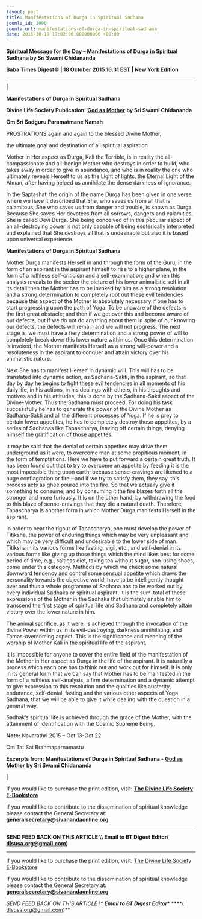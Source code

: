 ```yaml
---
layout: post
title: Manifestations of Durga in Spiritual Sadhana
joomla_id: 1090
joomla_url: manifestations-of-durga-in-spiritual-sadhana
date: 2015-10-18 17:02:06.000000000 +00:00
---
```

  

















































**Spiritual Message for the Day – Manifestations of Durga in Spiritual Sadhana by Sri Swami Chidananda**

 **Baba Times Digest© | 18 October 2015 16.31 EST | New York Edition**

* * *

| 

**Manifestations of Durga in Spiritual Sadhana**

**Divine Life Society Publication:** [**God as Mother**](http://www.dlshq.org/download/godmother.htm#_VPID_8) **by Sri Swami Chidananda**

**Om Sri Sadguru Paramatmane Namah**

PROSTRATIONS again and again to the blessed Divine Mother,

the ultimate goal and destination of all spiritual aspiration

Mother in Her aspect as Durga, Kali the Terrible, is in reality the all-compassionate and all-benign Mother who destroys in order to build, who takes away in order to give in abundance, and who is in reality the one who ultimately reveals Herself to us as the Light of lights, the Eternal Light of the Atman, after having helped us annihilate the dense darkness of ignorance.

In the Saptashati the origin of the name Durga has been given in one verse where we have it described that She, who saves us from all that is calamitous, She who saves us from danger and trouble, is known as Durga. Because She saves Her devotees from all sorrows, dangers and calamities, She is called Devi Durga. She being conceived of in this peculiar aspect of an all-destroying power is not only capable of being esoterically interpreted and explained that She destroys all that is undesirable but also it is based upon universal experience.

**Manifestations of Durga in Spiritual Sadhana**

Mother Durga manifests Herself in and through the form of the Guru, in the form of an aspirant in the aspirant himself to rise to a higher plane, in the form of a ruthless self-criticism and a self-examination; and when this analysis reveals to the seeker the picture of his lower animalistic self in all its detail then the Mother has to be invoked by him as a strong resolution and a strong determination to completely root out these evil tendencies because this aspect of the Mother is absolutely necessary if one has to start progressing upon the path of Yoga. To be unaware of the defects is the first great obstacle; and then if we get over this and become aware of our defects, but if we do not do anything about them in spite of our knowing our defects, the defects will remain and we will not progress. The next stage is, we must have a fiery determination and a strong power of will to completely break down this lower nature within us. Once this determination is invoked, the Mother manifests Herself as a strong will-power and a resoluteness in the aspirant to conquer and attain victory over his animalistic nature.

Next She has to manifest Herself in dynamic will. This will has to be translated into dynamic action, as Sadhana-Sakti, in the aspirant, so that day by day he begins to fight these evil tendencies in all moments of his daily life, in his actions, in his dealings with others, in his thoughts and motives and in his attitudes; this is done by the Sadhana-Sakti aspect of the Divine-Mother. Thus the Sadhana must proceed. For doing his task successfully he has to generate the power of the Divine Mother as Sadhana-Sakti and all the different processes of Yoga. If he is prey to certain lower appetites, he has to completely destroy those appetites, by a series of Sadhanas like Tapascharya, leaving off certain things, denying himself the gratification of those appetites.

It may be said that the denial of certain appetites may drive them underground as it were, to overcome man at some propitious moment, in the form of temptations. Here we have to put forward a certain great truth. It has been found out that to try to overcome an appetite by feeding it is the most impossible thing upon earth; because sense-cravings are likened to a huge conflagration or fire—and if we try to satisfy them, they say, this process acts as ghee poured into the fire. So that we actually give it something to consume; and by consuming it the fire blazes forth all the stronger and more furiously. It is on the other hand, by withdrawing the food to this blaze of sense-cravings that they die a natural death. Therefore, Tapascharya is another form in which Mother Durga manifests Herself in the aspirant.

In order to bear the rigour of Tapascharya, one must develop the power of Titiksha, the power of enduring things which may be very unpleasant and which may be very difficult and undesirable to the lower side of man. Titiksha in its various forms like fasting, vigil, etc., and self-denial in its various forms like giving up those things which the mind likes best for some period of time, e.g., saltless diet, taking tea without sugar, non-using shoes, come under this category. Methods by which we check some natural downward tendency and control some sensual appetite which draws the personality towards the objective world, have to be intelligently thought over and thus a whole programme of Sadhana has to be worked out by every individual Sadhaka or spiritual aspirant. It is the sum-total of these expressions of the Mother in the Sadhaka that ultimately enable him to transcend the first stage of spiritual life and Sadhana and completely attain victory over the lower nature in him.

The animal sacrifice, as it were, is achieved through the invocation of the divine Power within us in its evil-destroying, darkness annihilating, and Tamas-overcoming aspect. This is the significance and meaning of the worship of Mother Kali in the spiritual life of the aspirant.

It is impossible for anyone to cover the entire field of the manifestation of the Mother in Her aspect as Durga in the life of the aspirant. It is naturally a process which each one has to think out and work out for himself. It is only in its general form that we can say that Mother has to be manifested in the form of a ruthless self-analysis, a firm determination and a dynamic attempt to give expression to this resolution and the qualities like austerity, endurance, self-denial, fasting and the various other aspects of Yoga Sadhana, that we will be able to give it while dealing with the question in a general way.

Sadhak’s spiritual life is achieved through the grace of the Mother, with the attainment of identification with the Cosmic Supreme Being.

**Note:** Navarathri 2015 – Oct 13-Oct 22

Om Tat Sat Brahmaparnamastu



**Excerpts from:**  **Manifestations of Durga in Spiritual Sadhana -** [**God as Mother**](http://www.dlshq.org/download/godmother.htm#_VPID_8) **by Sri Swami Chidananda**

 |



If you would like to purchase the print edition, visit: **[The Divine Life Society E-Bookstore](http://www.dlshq.org/download/download.htm)**

If you would like to contribute to the dissemination of spiritual knowledge please contact the General Secretary at: [](mailto:%20%3Cscript%20type=%27text/javascript%27%3E%20%3C%21--%20var%20prefix%20=%20%27ma%27%20+%20%27il%27%20+%20%27to%27;%20var%20path%20=%20%27hr%27%20+%20%27ef%27%20+%20%27=%27;%20var%20addy57016%20=%20%27generalsecretary%27%20+%20%27@%27;%20addy57016%20=%20addy57016%20+%20%27sivanandaonline%27%20+%20%27.%27%20+%20%27org%27;%20document.write%28%27%3Ca%20%27%20+%20path%20+%20%27%5C%27%27%20+%20prefix%20+%20%27:%27%20+%20addy57016%20+%20%27%5C%27%3E%27%29;%20document.write%28addy57016%29;%20document.write%28%27%3C%5C/a%3E%27%29;%20//--%3E%5Cn%20%3C/script%3E%3Cscript%20type=%27text/javascript%27%3E%20%3C%21--%20document.write%28%27%3Cspan%20style=%5C%27display:%20none;%5C%27%3E%27%29;%20//--%3E%20%3C/script%3EThis%20email%20address%20is%20being%20protected%20from%20spambots.%20You%20need%20JavaScript%20enabled%20to%20view%20it.%20%3Cscript%20type=%27text/javascript%27%3E%20%3C%21--%20document.write%28%27%3C/%27%29;%20document.write%28%27span%3E%27%29;%20//--%3E%20%3C/script%3E?subject=Contribution%20to%20Dissemination%20of%20Spiritual%20Knowledge) **generalsecretary@sivanandaonline.org**

****

**SEND FEED BACK ON THIS ARTICLE \\\ Email to BT Digest Editor[](mailto:%20%3Cscript%20type=%27text/javascript%27%3E%20%3C%21--%20var%20prefix%20=%20%27ma%27%20+%20%27il%27%20+%20%27to%27;%20var%20path%20=%20%27hr%27%20+%20%27ef%27%20+%20%27=%27;%20var%20addy72654%20=%20%27dlsusa.org%27%20+%20%27@%27;%20addy72654%20=%20addy72654%20+%20%27gmail%27%20+%20%27.%27%20+%20%27com%27;%20document.write%28%27%3Ca%20%27%20+%20path%20+%20%27%5C%27%27%20+%20prefix%20+%20%27:%27%20+%20addy72654%20+%20%27%5C%27%3E%27%29;%20document.write%28addy72654%29;%20document.write%28%27%3C%5C/a%3E%27%29;%20//--%3E%5Cn%20%3C/script%3E%3Cscript%20type=%27text/javascript%27%3E%20%3C%21--%20document.write%28%27%3Cspan%20style=%5C%27display:%20none;%5C%27%3E%27%29;%20//--%3E%20%3C/script%3EThis%20email%20address%20is%20being%20protected%20from%20spambots.%20You%20need%20JavaScript%20enabled%20to%20view%20it.%20%3Cscript%20type=%27text/javascript%27%3E%20%3C%21--%20document.write%28%27%3C/%27%29;%20document.write%28%27span%3E%27%29;%20//--%3E%20%3C/script%3E?subject=DLS%20Posts)( [dlsusa.org@gmail.com](mailto:dlsusa.org@gmail.com))**



* * *



  

If you would like to purchase the print edition, visit: [The Divine Life Society E-Bookstore](http://www.dlshq.org/download/download.htm)

If you would like to contribute to the dissemination of spiritual knowledge please contact the General Secretary at: **[generalsecretary@sivanandaonline.org](mailto:generalsecretary@sivanandaonline.org)**

**SEND FEED BACK ON THIS ARTICLE \\\**  **Email to BT Digest Editor**** [](mailto:%20%3Cscript%20type=%27text/javascript%27%3E%20%3C%21--%20var%20prefix%20=%20%27ma%27%20+%20%27il%27%20+%20%27to%27;%20var%20path%20=%20%27hr%27%20+%20%27ef%27%20+%20%27=%27;%20var%20addy72654%20=%20%27dlsusa.org%27%20+%20%27@%27;%20addy72654%20=%20addy72654%20+%20%27gmail%27%20+%20%27.%27%20+%20%27com%27;%20document.write%28%27%3Ca%20%27%20+%20path%20+%20%27%5C%27%27%20+%20prefix%20+%20%27:%27%20+%20addy72654%20+%20%27%5C%27%3E%27%29;%20document.write%28addy72654%29;%20document.write%28%27%3C%5C/a%3E%27%29;%20//--%3E%5Cn%20%3C/script%3E%3Cscript%20type=%27text/javascript%27%3E%20%3C%21--%20document.write%28%27%3Cspan%20style=%5C%27display:%20none;%5C%27%3E%27%29;%20//--%3E%20%3C/script%3EThis%20email%20address%20is%20being%20protected%20from%20spambots.%20You%20need%20JavaScript%20enabled%20to%20view%20it.%20%3Cscript%20type=%27text/javascript%27%3E%20%3C%21--%20document.write%28%27%3C/%27%29;%20document.write%28%27span%3E%27%29;%20//--%3E%20%3C/script%3E?subject=DLS%20Posts)****( [dlsusa.org@gmail.com](mailto:dlsusa.org@gmail.com))**  
